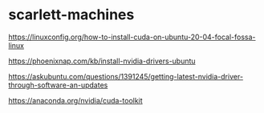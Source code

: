 # scarlett-machines

https://linuxconfig.org/how-to-install-cuda-on-ubuntu-20-04-focal-fossa-linux

https://phoenixnap.com/kb/install-nvidia-drivers-ubuntu

https://askubuntu.com/questions/1391245/getting-latest-nvidia-driver-through-software-an-updates

https://anaconda.org/nvidia/cuda-toolkit
